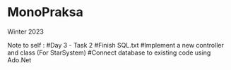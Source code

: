 # MonoPraksa
Winter 2023


Note to self : 
  #Day 3 - Task 2
    #Finish SQL.txt
    #Implement a new controller and class (For StarSystem)
    #Connect database to existing code using Ado.Net
